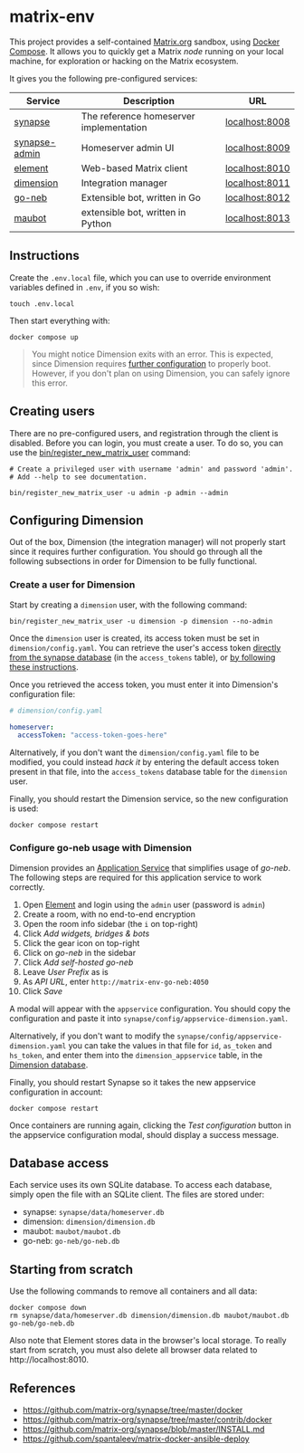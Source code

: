 # matrix-env
This project provides a self-contained [Matrix.org](https://matrix.org) sandbox, using [Docker Compose](https://docs.docker.com/compose). It allows you to quickly get a Matrix _node_ running on your local machine, for exploration or hacking on the Matrix ecosystem.

It gives you the following pre-configured services:

| Service  | Description | URL |
| ------------- | ------------- | ------------- |
| [synapse](https://github.com/matrix-org/synapse) | The reference homeserver implementation | [localhost:8008](http://localhost:8008) |
| [synapse-admin](https://github.com/Awesome-Technologies/synapse-admin) | Homeserver admin UI | [localhost:8009](http://localhost:8009) |
| [element](https://github.com/vector-im/element-web) | Web-based Matrix client | [localhost:8010](http://localhost:8010) |
| [dimension](https://dimension.t2bot.io/) | Integration manager | [localhost:8011](http://localhost:8011) |
| [go-neb](https://github.com/matrix-org/go-neb) | Extensible bot, written in Go | [localhost:8012](http://localhost:8012) |
| [maubot](https://github.com/maubot/maubot) | extensible bot, written in Python | [localhost:8013](http://localhost:8013) |

## Instructions
Create the `.env.local` file, which you can use to override environment variables defined in `.env`, if you so wish:

```shell
touch .env.local
```

Then start everything with:

```shell
docker compose up
```

> You might notice Dimension exits with an error. This is expected, since Dimension requires [further configuration](#configuring-dimension) to properly boot. However, if you don't plan on using Dimension, you can safely ignore this error.

## Creating users
There are no pre-configured users, and registration through the client is disabled. Before you can login, you must create a user. To do so, you can use the [bin/register_new_matrix_user](bin/register_new_matrix_user) command:

```shell
# Create a privileged user with username 'admin' and password 'admin'.
# Add --help to see documentation.

bin/register_new_matrix_user -u admin -p admin --admin
```

## Configuring Dimension
Out of the box, Dimension (the integration manager) will not properly start since it requires further configuration. You should go through all the following subsections in order for Dimension to be fully functional.

### Create a user for Dimension
Start by creating a `dimension` user, with the following command:

```shell
bin/register_new_matrix_user -u dimension -p dimension --no-admin
```

Once the `dimension` user is created, its access token must be set in `dimension/config.yaml`. You can retrieve the user's access token [directly from the synapse database](#database-access) (in the `access_tokens` table), or [by following these instructions](https://t2bot.io/docs/access_tokens/).

Once you retrieved the access token, you must enter it into Dimension's configuration file:

```yaml
# dimension/config.yaml

homeserver:
  accessToken: "access-token-goes-here"
```

Alternatively, if you don't want the `dimension/config.yaml` file to be modified, you could instead *hack it* by entering the default access token present in that file, into the `access_tokens` database table for the `dimension` user.

Finally, you should restart the Dimension service, so the new configuration is used:

```shell
docker compose restart
```

### Configure go-neb usage with Dimension
Dimension provides an [Application Service](https://matrix.org/docs/guides/application-services) that simplifies usage of *go-neb*. The following steps are required for this application service to work correctly.

1. Open [Element](http://localhost:8010) and login using the `admin` user (password is `admin`)
1. Create a room, with no end-to-end encryption
1. Open the room info sidebar (the `i` on top-right)
1. Click *Add widgets, bridges & bots*
1. Click the gear icon on top-right
1. Click on *go-neb* in the sidebar
1. Click *Add self-hosted go-neb*
1. Leave *User Prefix* as is
1. As *API URL*, enter `http://matrix-env-go-neb:4050`
1. Click *Save*

A modal will appear with the `appservice` configuration. You should copy the configuration and paste it into `synapse/config/appservice-dimension.yaml`.

Alternatively, if you don't want to modify the `synapse/config/appservice-dimension.yaml` you can take the values in that file for `id`, `as_token` and `hs_token`, and enter them into the `dimension_appservice` table, in the [Dimension database](#database-access).

Finally, you should restart Synapse so it takes the new appservice configuration in account:

```shell
docker compose restart
```

Once containers are running again, clicking the *Test configuration* button in the appservice configuration modal, should display a success message.

## Database access
Each service uses its own SQLite database. To access each database, simply open the file with an SQLite client. The files are stored under:

- synapse: `synapse/data/homeserver.db`
- dimension: `dimension/dimension.db`
- maubot: `maubot/maubot.db`
- go-neb: `go-neb/go-neb.db`

## Starting from scratch
Use the following commands to remove all containers and all data:

```shell
docker compose down
rm synapse/data/homeserver.db dimension/dimension.db maubot/maubot.db go-neb/go-neb.db
```

Also note that Element stores data in the browser's local storage. To really start from scratch, you must also delete all browser data related to http://localhost:8010.

## References

- https://github.com/matrix-org/synapse/tree/master/docker
- https://github.com/matrix-org/synapse/tree/master/contrib/docker
- https://github.com/matrix-org/synapse/blob/master/INSTALL.md
- https://github.com/spantaleev/matrix-docker-ansible-deploy
